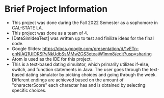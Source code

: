 # Brief Project Information  
- This project was done during the Fall 2022 Semester as a sophomore in CAL-STATE LA.
- This project was done as a team of 4.
- [DateSimIdeaTest] was written up to test and finilize ideas for the final code.
- Google Slides: https://docs.google.com/presentation/d/1vETp-enNlAQ1UIORSPvNkUdbSsMMwZGS3eteajW1mm8/edit?usp=sharing
- Atom is used as the IDE for this project.
- This is a text-based dating simulator, which primarily utilizes if-else, switch, and function statements in Java. The user goes through the text-based
 dating simulator by picking choices and going through the week. Different endings are achieved based on the amount of "characterScore" each character has
 and is obtained by selecting specific choices.
